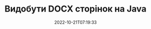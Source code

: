 ---
############################# Static ############################
layout: "auto-gen-merger"
date: 2022-10-21T07:19:33
draft: false
otherformats: dot dotm dotx epub html mht mhtml odp ods odt one otp ott pdf pps ppsx

############################# Head ############################
head_title: "Видобути DOCX сторінки в Java"
head_description: "Швидко видобувайте сторінки з файлу DOCX у Java. Збережіть новий документ, що містить вибрані сторінки, за допомогою API злиття документів."

############################# Header ############################
title: "Видобути DOCX сторінок на Java"
description: "Витягніть DOCX сторінки з кількома рядками коду Java."
bg_image: "https://cms.admin.containerize.com/templates/aspose/App_Themes/V3/images/bg/header1.png"
bg_overlay: false
button:
    enable: true
    icon: "fas fa-arrow-down"
    label: "Завантажте безкоштовну пробну версію"
    link: "https://downloads.groupdocs.com/merger/java"

############################# SubMenu ############################
submenu:
    enable: true

    left:
        img_alt: "GroupDocs.Merger for Java"
        image: "https://cms.admin.containerize.com/templates/groupdocs/images/product-logos/90x90-noborder/groupdocs-merger-java.png"
        product: "GroupDocs.Merger"
        platform: "Java"

    middle:
        button:

            # button loop
            - link: "https://apireference.groupdocs.com/merger/java"
              text: "Довідник API"

            # button loop
            - link: "https://github.com/groupdocs-merger"
              text: "Приклади коду"

            # button loop
            - link: "https://products.groupdocs.app/merger/family"
              text: "Живі демонстрації"

            # button loop
            - link: "https://purchase.groupdocs.com/pricing/merger/java"
              text: "Ціноутворення"

    right:
        link_download: "https://downloads.groupdocs.com/merger"
        link_learn: "https://docs.groupdocs.com/merger/java"
        link_buy: "https://purchase.groupdocs.com"

############################# About ############################
about:
    enable: true
    title: "Про API GroupDocs.Merger for Java"
    content: |
        [GroupDocs.Merger for Java](/uk/merger/java/) пропонує просте рішення для безпечного об’єднання та розділення між широким діапазоном форматів документів, включаючи PDF, Microsoft Office (Word, Excel, PowerPoint). , OneNote), OpenDocument, HTML, зображення та багато іншого в програмах Java. Додавши лише кілька рядків коду, виконайте кілька операцій з документами, наприклад переміщення, видалення, поворот, заміну, вилучення або зміну орієнтації сторінок у документах. API об’єднання документів також підтримує попередній перегляд сторінок документа як зображення для аналізу структури документа, форматування та вмісту на сторінці.
        
        GroupDocs.Merger API є правильним вибором для корпоративних рішень, яким потрібні функції вилучення сторінок файлів. Ці API добре підтримуються на всіх основних операційних системах і платформах, включаючи J2SE 7.0 (1.7), J2SE 8.0 (1.8), Java 10.

############################# Steps ############################
steps:
    enable: true
    title_left: "Видобути DOCX сторінки файлу в Java"
    content_left: |
        [GroupDocs.Merger for Java](/uk/merger/java/) дозволяє розробникам Java легко видобувати потрібні сторінки з файлу DOCX і зберігати його як новий файл, що містить вибрані сторінки, виконавши кілька простих кроків.
        
        * Ініціалізуйте **ExtractOptions** номерами сторінок, які мають з’явитися в кінцевому документі.
        * Створіть новий екземпляр **Merger** і передайте вихідний шлях до документа як параметр конструктора.
        * Викличте **extractPages** і передайте об’єкт **ExtractOptions**.
        * Викличте **save** і вкажіть шлях до файлу для збереження отриманого документа.

    title_right: "Системні вимоги"
    content_right: |
        API GroupDocs.Merger for Java підтримуються на всіх основних платформах і операційних системах. Перш ніж виконувати наведений нижче код, переконайтеся, що у вашій системі встановлено такі передумови.

        * Операційні системи: Microsoft Windows, Linux, MacOS
        * Середовища розробки: NetBeans, IntelliJ IDEA, Eclipse
        * Каркаси: J2SE 7.0 (1.7), J2SE 8.0 (1.8), Java 10
        * Завантажте останню версію GroupDocs.Merger for Java з [Maven](https://repository.groupdocs.com/webapp/#/artifacts/browse/tree/General/repo/com/groupdocs/groupdocs-merger)
         
    code: |
     {{% merger/additional-styles %}}
     {{< merger/code-merger title="Як видобути сторінки файлу DOCX за допомогою прикладу коду Java">}}

        ```java    
        // Розпакуйте сторінки файлу DOCX за допомогою GroupDocs.Merger API
        // Ініціалізувати клас ExtractOptions вибраними номерами сторінок
        ExtractOptions extractOptions = new ExtractOptions(new int[] { 2, 5 });

        // Створення екземпляра злиття з вхідним документом DOCX
        Merger merger = new Merger("input.docx");

        // Викличте метод extractPages і передайте йому об’єкт ExtractOptions
        merger.extractPages(extractOptions);
    
        // Викличте метод збереження, щоб зберегти вихідний документ із вилученими сторінками
        merger.save("output.docx");
        ```
     {{< /merger/code-merger >}}

############################# Demos ############################
demos:
    enable: true
    title: "Демонстрації в реальному часі – витягніть DOCX сторінок онлайн"
    content: |
       Розпакуйте сторінки файлу DOCX просто зараз, відвідавши веб-сайт [GroupDocs.Merger Live Demos](https://products.groupdocs.app/splitter/extract-pages/docx).
       Жива демонстрація має такі переваги.
        
############################# About Formats ############################
about_formats:
    enable: true

############################# More Formats ############################
more_formats:
    enable: true
    title: "Вилучення сторінок з документів інших форматів"
    content: |
        Java API об’єднання та розділення документів для форматів файлів і зображень. Розпакуйте деякі з популярних форматів файлів, як зазначено нижче.

############################# Back to top ###############################
back_to_top:
    enable: true
---
